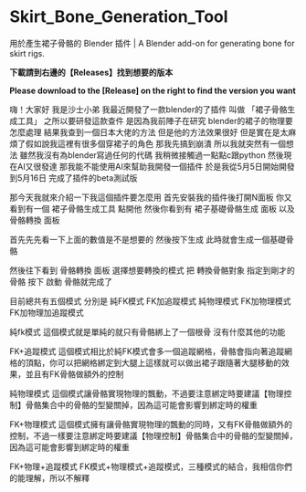 # Skirt_Bone_Generation_Tool
用於產生裙子骨骼的 Blender 插件 | A Blender add-on for generating bone for skirt rigs.

**下載請到右邊的【Releases】找到想要的版本**

**Please download to the [Release] on the right to find the version you want**


嗨！大家好
我是沙士小弟
我最近開發了一款blender的了插件
叫做
「裙子骨骼生成工具」
之所以要研發這款查件
是因為我前陣子在研究
blender的裙子的物理要怎麼處理
結果我查到一個日本大佬的方法
但是他的方法效果很好
但是實在是太麻煩了假如說我這裡有很多個穿裙子的角色
那我先搞到崩潰
所以我就突然有一個想法
雖然我沒有為blender寫過任何的代碼
我稍微接觸過一點點c跟python
然後現在AI又很發達
那我能不能使用AI來幫助我開發一個插件
於是我從5月5日開始開發到5月16日
完成了插件的beta測試版

那今天我就來介紹一下我這個插件要怎麼用
首先安裝我的插件後打開N面板
你又看到有一個
裙子骨骼生成工具
點開他
然後你看到有
裙子基礎骨骼生成 面板
以及 骨骼轉換 面板

首先先先看一下上面的數值是不是想要的
然後按下生成
此時就會生成一個基礎骨骼

然後往下看到 骨骼轉換 面板
選擇想要轉換的模式
把 轉換骨骼對象 指定到剛才的骨骼
按下 啟動
骨骼就完成了

目前總共有五個模式
分別是
純FK模式
FK加追蹤模式
純物理模式
FK加物理模式
FK加物理加追蹤模式

純fk模式
這個模式就是單純的就只有骨骼綁上了一個根骨
沒有什麼其他的功能

FK+追蹤模式
這個模式相比於純FK模式會多一個追蹤網格，骨骼會指向著追蹤網格的頂點，你可以把網格綁定到大腿上這樣就可以做出裙子跟隨著大腿移動的效果，並且有FK骨骼做額外的控制

純物理模式
這個模式讓骨骼實現物理的飄動，不過要注意綁定時要建議【物理控制】骨骼集合中的骨骼的型變關掉，因為這可能會影響到綁定時的權重

FK+物理模式
這個模式擁有讓骨骼實現物理的飄動的同時，又有FK骨骼做額外的控制，不過一樣要注意綁定時要建議【物理控制】骨骼集合中的骨骼的型變關掉，因為這可能會影響到綁定時的權重

FK+物理+追蹤模式
FK模式+物理模式+追蹤模式，三種模式的結合，我相信你們的能理解，所以不解釋
